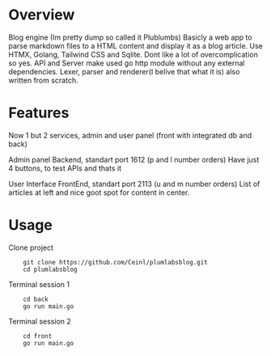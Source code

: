 # Overview
Blog engine (Im pretty dump so called it Plublumbs)
Basicly a web app to parse markdown files to a HTML content and display it as a blog article.
Use HTMX, Golang, Tailwind CSS and Sqlite. Dont like a lot of overcomplication so yes.
API and Server make used go http module without any external dependencies.
Lexer, parser and renderer(I belive that what it is) also written from scratch.

# Features
Now 1 but 2 services, admin and user panel (front with integrated db and back)

Admin panel
Backend, standart port 1612 (p and l number orders)
        Have just 4 buttons, to test APIs and thats it

User Interface 
FrontEnd, standart port 2113 (u and m number orders)
List of articles at left and nice goot spot for content in center.

# Usage

Clone project
```
    git clone https://github.com/Ceinl/plumlabsblog.git
    cd plumlabsblog
```

Terminal session 1
```
    cd back
    go run main.go
```

Terminal session 2
```
    cd front
    go run main.go
```



